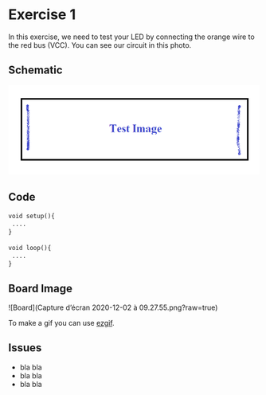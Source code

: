 

# Exercise 1 

In this exercise, we need to test your LED by connecting the orange wire to the red bus (VCC).
You can see our circuit in this photo.

## Schematic 
![Test Image](photo.png?raw=true)

## Code
 ```Arduino
void setup(){
  ....
}

void loop(){
  ....
}
```
  
## Board Image
![Board](Capture d’écran 2020-12-02 à 09.27.55.png?raw=true)

To make a gif you can use [ezgif](https://ezgif.com/maker).
## Issues
- bla bla
- bla bla
- bla bla
